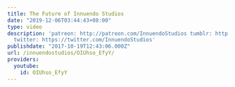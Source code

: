 ```yaml
---
title: The Future of Innuendo Studios
date: "2019-12-06T03:44:43+08:00"
type: video
description: 'patreon: http://patreon.com/InnuendoStudios tumblr: http://innuendostudios.tumblr.com
  twitter: https://twitter.com/InnuendoStudios'
publishdate: "2017-10-19T12:43:06.000Z"
url: /innuendostudios/OIUhso_EfyY/
providers:
  youtube:
    id: OIUhso_EfyY
---
```

